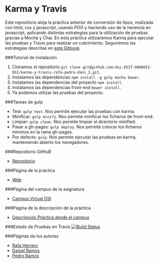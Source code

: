 # Karma y Travis

Este repositorio aloja la práctica anterior de conversión de tipos, realizada con html, css y javascript, usando POO y haciendo uso de la herencia en javascript, aplicando distintas estrategias para la utilización de pruebas gracias a Mocha y Chai. En esta práctica utilizaremos Karma para ejecutar las pruebas y Travis para realizar un cubrimiento. 
Seguiremos las estrategias descritas en [este Gitbook](https://casianorodriguezleon.gitbooks.io/pl1516/content/practicas/travis.html).  

###Tutorial de instalación 
1. Clonamos el repositorio `git clone git@github.com:ULL-ESIT-GRADOII-DSI/karma-y-travis-rafa-pedro-dani_2.git`.  
2. Instalamos las dependencias `npm install -g gulp mocha bower`.  
3. Instalamos las dependencias del proyecto `npm install`.  
4. Instalamos las dependencias front-end `bower install`.  
5. Ya podemos utilizar las pruebas del proyecto.  

###Tareas de gulp
* Test: `gulp test`. Nos permite ejecutar las pruebas con karma.
* Minificar: `gulp minify`. Nos permite minificar los ficheros de front-end.
* Limpiar: `gulp clean`. Nos permite limpiar el directorio minified.
* Pasar a gh-pages: `gulp deploy`. Nos permite colocar los ficheros mínimos en la rama gh-pages.
* Por defecto: `gulp`. Nos permite ejecutar las pruebas en karma, manteniendo abierto los navegadores.

###Repositorio GitHuB

* [Repositorio](https://github.com/ULL-ESIT-GRADOII-DSI/karma-y-travis-rafa-pedro-dani_2)

###Página de la práctica

* [Web](http://ull-esit-gradoii-dsi.github.io/karma-y-travis-rafa-pedro-dani_2)

###Página del campus de la asignatura
* [Campus Virtual DSI](https://campusvirtual.ull.es/1516/course/view.php?id=144)

###Página de la descripción de la práctica
* [Descripción Práctica desde el campus](https://campusvirtual.ull.es/1516/mod/page/view.php?id=185189)

###Estado de Pruebas en Travis
  [![Build Status](https://travis-ci.org/ULL-ESIT-GRADOII-DSI/karma-y-travis-rafa-pedro-dani_2.svg?branch=dev)](https://travis-ci.org/ULL-ESIT-GRADOII-DSI/karma-y-travis-rafa-pedro-dani_2)

###Páginas de los autores

* [Rafa Herrero](http://rafaherrero.github.io/)
* [Daniel Ramos](http://danielramosacosta.github.io/#/)
* [Pedro Ramos](http://alu0100505078.github.io/)
